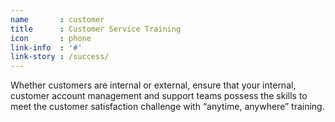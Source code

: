 ```yaml
---
name       : customer
title      : Customer Service Training
icon       : phone
link-info  : '#'
link-story : /success/
---
```

Whether customers are internal or external, ensure that your internal, customer account management and support teams possess the skills to meet the customer satisfaction challenge with “anytime, anywhere” training.
